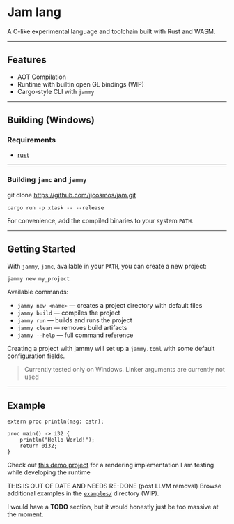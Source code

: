 # Jam lang

A C-like experimental language and toolchain built with Rust and WASM.

---

##  Features

- AOT Compilation
- Runtime with builtin open GL bindings (WIP)
- Cargo-style CLI with `jammy`

---

##  Building (Windows)

###  Requirements

- [rust](https://www.rust-lang.org/) 

---

### Building `jamc` and `jammy`

git clone https://github.com/jjcosmos/jam.git

```
cargo run -p xtask -- --release
```
For convenience, add the compiled binaries to your system `PATH`.

---

## Getting Started

With `jammy`, `jamc`, available in your `PATH`, you can create a new project:

```sh
jammy new my_project
```

Available commands:
- `jammy new <name>` — creates a project directory with default files
- `jammy build` — compiles the project  
- `jammy run` — builds and runs the project  
- `jammy clean` — removes build artifacts  
- `jammy --help` — full command reference 

Creating a project with jammy will set up a `jammy.toml` with some default configuration fields.

>  Currently tested only on Windows. Linker arguments are currently not used

---

## Example
```jam
extern proc println(msg: cstr);

proc main() -> i32 {
    println("Hello World!");
    return 0i32;
}
```

Check out [this demo project](https://github.com/jjcosmos/jam-sandbox) for a rendering implementation I am testing while developing the runtime

THIS IS OUT OF DATE AND NEEDS RE-DONE (post LLVM removal)
Browse additional examples in the [`examples/`](https://github.com/jjcosmos/jamlang_all/tree/main/examples) directory (WIP).

I would have a **TODO** section, but it would honestly just be too massive at the moment.

